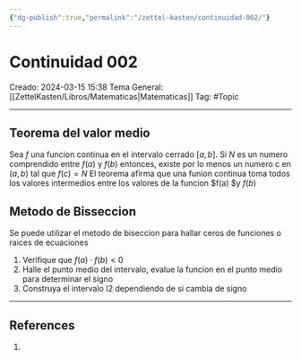 ```yaml
---
{"dg-publish":true,"permalink":"/zettel-kasten/continuidad-002/"}
---
```



# Continuidad 002
Creado: 2024-03-15 15:38
Tema General: [[ZettelKasten/Libros/Matematicas\|Matematicas]]
Tag: #Topic


___
## Teorema del valor medio

Sea $f$ una funcion continua en el intervalo cerrado $[a,b]$. Si $N$ es un numero comprendido entre $f(a)$ y $f(b)$ entonces, existe por lo menos un numero c en $(a,b)$ tal que $f(c) = N$
El teorema afirma que una funion continua toma todos los valores intermedios entre los valores de la funcion $f(a) $y $f(b)$

## Metodo de Bisseccion
Se puede utilizar el metodo de biseccion para hallar ceros de funciones o raices de ecuaciones

1. Verifique que $f(a) \cdot f(b) < 0$
2. Halle el punto medio del intervalo, evalue la funcion en el punto medio para determinar el signo
3. Construya el intervalo I2 dependiendo de si cambia de signo
___
## References
1.